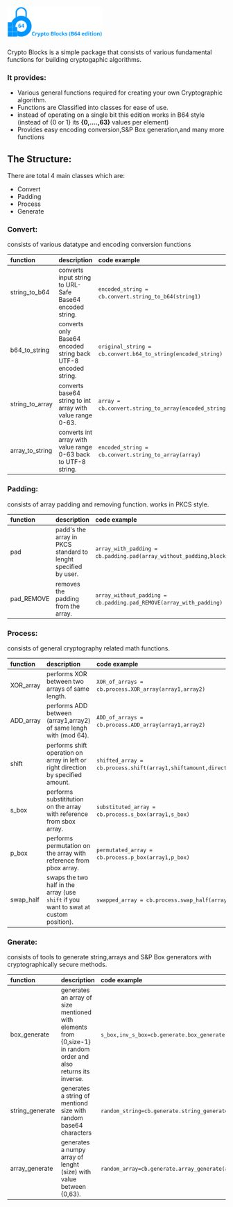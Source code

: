 # <img src="CB64.svg" height=70>
Crypto Blocks is a simple package that consists of various fundamental functions for building cryptogaphic algorithms.

### It provides:

* Various general functions required for creating your own Cryptographic algorithm.
* Functions are Classified into classes for ease of use.
* instead of operating on a single bit this edition works in B64 style (instead of {0 or 1} its **{0,....,63}** values per element)
* Provides easy encoding conversion,S&P Box generation,and many more functions

## The Structure:

There are total 4 main classes which are:
* Convert
* Padding
* Process
* Generate

### **Convert:**
consists of various datatype and encoding conversion functions

| function | description | code example |
| :-- | :-- | :-- |
| string_to_b64 | converts input string to URL-Safe Base64 encoded string. |`encoded_string = cb.convert.string_to_b64(string1)` |
| b64_to_string |converts only Base64 encoded string back UTF-8 encoded string. |`original_string = cb.convert.b64_to_string(encoded_string)` |
| string_to_array | converts base64 string to int array with value range 0-63. | `array = cb.convert.string_to_array(encoded_string)` |
|array_to_string|converts int array with value range 0-63 back to UTF-8 string.|`encoded_string = cb.convert.string_to_array(array)`|

### **Padding:**
consists of array padding and removing function. works in PKCS style.

| function | description | code example |
| :-- | :-- | :-- |
|pad|padd's the array in PKCS standard to lenght specified by user.|`array_with_padding = cb.padding.pad(array_without_padding,block_size)`|
|pad_REMOVE|removes the padding from the array.|`array_without_padding = cb.padding.pad_REMOVE(array_with_padding)`|


### **Process:**
consists of general cryptography related math functions.

| function | description | code example |
| :-- | :-- | :-- |
|XOR_array|performs XOR between two arrays of same length.|`XOR_of_arrays = cb.process.XOR_array(array1,array2)`|
|ADD_array|performs ADD between (array1,array2) of same lengh with (mod 64).|`ADD_of_arrays = cb.process.ADD_array(array1,array2)`|
|shift|performs shift operation on array in left or right direction by specified amount.|`shifted_array = cb.process.shift(array1,shiftamount,direction)`|
|s_box|performs substititution on the array with reference from sbox array.|`substituted_array = cb.process.s_box(array1,s_box)`|
|p_box|performs permutation on the array with reference from pbox array.|`permutated_array = cb.process.p_box(array1,p_box)`|
|swap_half|swaps the two half in the array (use `shift` if you want to swat at custom position).|`swapped_array = cb.process.swap_half(array1)`|

### **Gnerate:**
consists of tools to generate string,arrays and S&P Box generators with cryptographically secure methods.

| function | description | code example |
| :-- | :-- | :-- |
|box_generate|generates an array of size mentioned with elements from {0,size-1} in random order and also returns its inverse.|`s_box,inv_s_box=cb.generate.box_generate(boxsize)`|
|string_generate|generates a string of mentiond size with random base64 characters|`random_string=cb.generate.string_generate(stringsize)`|
|array_generate|generates a numpy array of lenght (size) with value between {0,63}.|`random_array=cb.generate.array_generate(arraysize)`|